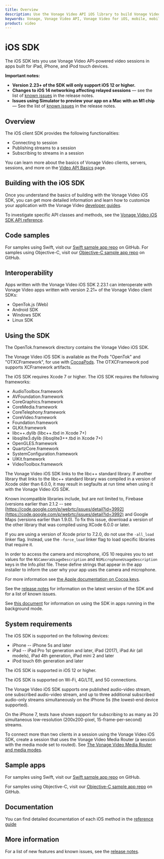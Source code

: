 ```yaml
---
title: Overview
description: Use the Vonage Video API iOS library to build Vonage Video API-powered WebRTC video apps for the iOS operating system. Use video, voice, messaging, and more in your iOS application with our SDK.
keywords: Vonage, Vonage Video API, Vonage Video for iOS, mobile, mobile WebRTC, interoperability, iOS, iPhone, iPad, WebRTC, Real-time communications, Developer, Developer Center, SDKs, tutorials, WebRTC tutorials, Developer Guides, Components
product: video
---
```


# iOS SDK

The iOS SDK lets you use Vonage Video API-powered video sessions in apps built for iPad, iPhone, and iPod touch devices.

**Important notes:**

* **Version 2.23+ of the SDK will only support iOS 12 or higher.**
* **Changes to iOS 14 networking affecting relayed sessions** — see the list of [known issues](/developer/sdks/ios/release-notes.html#known-issues) in the release notes.
* **Issues using Simulator to preview your app on a Mac with an M1 chip** — See the list of [known issues](/developer/sdks/ios/release-notes.html#issues-using-xcode-simulator-to-preview-your-app-on-a-mac-with-an-m1-chip) in the release notes.

## Overview

The iOS client SDK provides the following functionalities:

* Connecting to session
* Publishing streams to a session
* Subscribing to streams in a session

You can learn more about the basics of Vonage Video clients, servers, sessions, and more on the [Video API Basics](/video/overview) page.

## Building with the iOS SDK

<!-- OPT-TODO: The best way to learn how to use the Vonage Video iOS SDK is to follow the [Vonage Video Basic Video Chat tutorial](/developer/tutorials/ios/). -->

Once you understand the basics of building with the Vonage Video iOS SDK, you can get more detailed information and learn how to customize your application with the Vonage Video [developer guides](/video/guides/create-token).

To investigate specific API classes and methods, see the [Vonage Video iOS SDK API reference](/sdk/stitch/video-ios-reference/).

## Code samples

For samples using Swift, visit our [Swift sample app repo](https://github.com/opentok/opentok-ios-sdk-samples-swift) on GitHub. For samples using Objective-C, visit our [Objective-C sample app repo](https://github.com/opentok/opentok-ios-sdk-samples) on GitHub.

## Interoperability

Apps written with the Vonage Video iOS SDK 2.23.1 can interoperate with Vonage Video apps written with version 2.21+ of the Vonage Video client SDKs:

* OpenTok.js (Web)
* Android SDK
* Windows SDK
* Linux SDK

## Using the SDK

The OpenTok.framework directory contains the Vonage Video iOS SDK.

The Vonage Video iOS SDK is available as the Pods "OpenTok" and "OTXCFramework", for use with [CocoaPods](http://cocoapods.org/). The OTXCFramework pod supports XCFramework artifacts.

The iOS SDK requires Xcode 7 or higher. The iOS SDK requires the following frameworks:

* AudioToolbox.framework
* AVFoundation.framework
* CoreGraphics.framework
* CoreMedia.framework
* CoreTelephony.framework
* CoreVideo.framework
* Foundation.framework
* GLKit.framework
* libc++.dylib (libc++.tbd in Xcode 7+)
* libsqlite3.dylib (libsqlite3++.tbd in Xcode 7+)
* OpenGLES.framework
* QuartzCore.framework
* SystemConfiguration.framework
* UIKit.framework
* VideoToolbox.framework

The Vonage Video iOS SDK links to the libc++ standard library. If another library that links to the libc++ standard library was compiled in a version of Xcode older than 6.0.0, it may result in segfaults at run time when using it with the Vonage Video iOS SDK.

Known incompatible libraries include, but are not limited to, Firebase (versions earlier than 2.1.2 -- see [https://code.google.com/p/webrtc/issues/detail?id=3992](https://code.google.com/p/webrtc/issues/detail?id=3992) and Google Maps (versions earlier than 1.9.0). To fix this issue, download a version of the other library that was compiled using XCode 6.0.0 or later.

If you are using a version of Xcode prior to 7.2.0, do not use the `-all_load` linker flag. Instead, use the `-force_load` linker flag to load specific libraries that require it.

In order to access the camera and microphone, iOS 10 requires you to set values for the `NSCameraUsageDescription` and `NSMicrophoneUsageDescription` keys in the Info.plist file. These define strings that appear in the app installer to inform the user why your app uses the camera and microphone.

For more information see [the Apple documentation on Cocoa keys](https://developer.apple.com/library/content/documentation/General/Reference/InfoPlistKeyReference/Articles/CocoaKeys.html).

See the [release notes](/developer/sdks/ios/release-notes.html) for information on the latest version of the SDK and for a list of known issues.

See [this document](/developer/sdks/ios/background-state.html) for information on using the SDK in apps running in the background mode.

## System requirements

The iOS SDK is supported on the following devices:

* iPhone -- iPhone 5s and later
* iPad -- iPad Pro 1st generation and later, iPad (2017), iPad Air (all models), iPad 4th generation, iPad mini 2 and later
* iPod touch 6th generation and later

The iOS SDK is supported in iOS 12 or higher.

The iOS SDK is supported on Wi-Fi, 4G/LTE, and 5G connections.

The Vonage Video iOS SDK supports one published audio-video stream, one subscribed audio-video stream, and up to three additional subscribed audio-only streams simultaneously on the iPhone 5s (the lowest-end device supported).

On the iPhone 7, tests have shown support for subscribing to as many as 20 simultaneous low-resolution (200x200-pixel, 15-frame-per-second) streams.

To connect more than two clients in a session using the Vonage Video iOS SDK, create a session that uses the Vonage Video Media Router (a session with the media mode set to routed). See [The Vonage Video Media Router and media modes](/video/guides/create-session#the-media-router-and-media-modes).

## Sample apps

For samples using Swift, visit our [Swift sample app repo](https://github.com/opentok/opentok-ios-sdk-samples-swift) on GitHub.

For samples using Objective-C, visit our [Objective-C sample app repo](https://github.com/opentok/opentok-ios-sdk-samples) on GitHub.

## Documentation

You can find detailed documentation of each iOS method in the  [reference guide](/sdk/stitch/video-ios-reference/)

## More information

For a list of new features and known issues, see the [release notes](/video/client-sdks/ios/release-notes).

